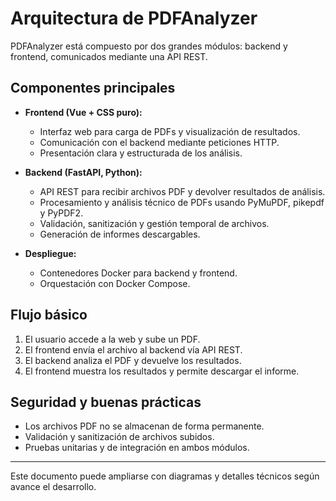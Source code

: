 # Arquitectura de PDFAnalyzer

PDFAnalyzer está compuesto por dos grandes módulos: backend y frontend, comunicados mediante una API REST.

## Componentes principales

- **Frontend (Vue + CSS puro):**
  - Interfaz web para carga de PDFs y visualización de resultados.
  - Comunicación con el backend mediante peticiones HTTP.
  - Presentación clara y estructurada de los análisis.

- **Backend (FastAPI, Python):**
  - API REST para recibir archivos PDF y devolver resultados de análisis.
  - Procesamiento y análisis técnico de PDFs usando PyMuPDF, pikepdf y PyPDF2.
  - Validación, sanitización y gestión temporal de archivos.
  - Generación de informes descargables.

- **Despliegue:**
  - Contenedores Docker para backend y frontend.
  - Orquestación con Docker Compose.

## Flujo básico
1. El usuario accede a la web y sube un PDF.
2. El frontend envía el archivo al backend vía API REST.
3. El backend analiza el PDF y devuelve los resultados.
4. El frontend muestra los resultados y permite descargar el informe.

## Seguridad y buenas prácticas
- Los archivos PDF no se almacenan de forma permanente.
- Validación y sanitización de archivos subidos.
- Pruebas unitarias y de integración en ambos módulos.

---

Este documento puede ampliarse con diagramas y detalles técnicos según avance el desarrollo.
